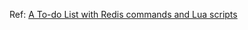 Ref: [A To-do List with Redis commands and Lua scripts](https://keestalkstech.com/2021/01/redis-and-lua-to-do-list/)
